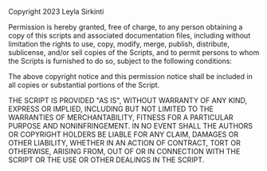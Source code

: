 Copyright 2023 Leyla Sirkinti

Permission is hereby granted, free of charge, to any person obtaining a copy of this scripts and associated documentation files, including without limitation the rights to use, copy, modify, merge, publish, distribute, sublicense, and/or sell copies of the Scripts, and to permit persons to whom the Scripts is furnished to do so, subject to the following conditions:

The above copyright notice and this permission notice shall be included in all copies or substantial portions of the Script.

THE SCRIPT IS PROVIDED "AS IS", WITHOUT WARRANTY OF ANY KIND, EXPRESS OR IMPLIED, INCLUDING BUT NOT LIMITED TO THE WARRANTIES OF MERCHANTABILITY, FITNESS FOR A PARTICULAR PURPOSE AND NONINFRINGEMENT. IN NO EVENT SHALL THE AUTHORS OR COPYRIGHT HOLDERS BE LIABLE FOR ANY CLAIM, DAMAGES OR OTHER LIABILITY, WHETHER IN AN ACTION OF CONTRACT, TORT OR OTHERWISE, ARISING FROM, OUT OF OR IN CONNECTION WITH THE SCRIPT OR THE USE OR OTHER DEALINGS IN THE SCRIPT.
